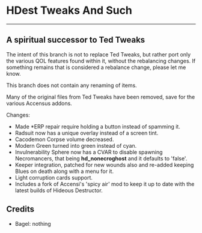# HDest Tweaks And Such

-----------------------------------
A spiritual successor to Ted Tweaks
-----------------------------------

The intent of this branch is not to replace Ted Tweaks, but rather port only the various QOL features found within it, without the rebalancing changes. If something remains that is considered a rebalance change, please let me know.

This branch does not contain any renaming of items.

Many of the original files from Ted Tweaks have been removed, save for the various Accensus addons. 




Changes:

- Made *ERP repair require holding a button instead of spamming it.
- Radsuit now has a unique overlay instead of a screen tint.
- Cacodemon Corpse volume decreased.
- Modern Green turned into green instead of cyan.
- Invulnerability Sphere now has a CVAR to disable spawning Necromancers, that being **hd_nonecroghost** and it defaults to 'false'.
- Keeper integration, patched for new wounds also and re-added keeping Blues on death along with a menu for it.
- Light corruption cards support.
- Includes a fork of Accensi's 'spicy air' mod to keep it up to date with the latest builds of Hideous Destructor.

## Credits

- Bagel: nothing
